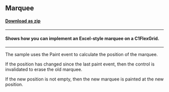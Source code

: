 ## Marquee
#### [Download as zip](https://grapecity.github.io/DownGit/#/home?url=https://github.com/GrapeCity/ComponentOne-WinForms-Samples/tree/master/NetFramework\FlexGrid\CS\Marquee\Marquee)
____
#### Shows how you can implement an Excel-style marquee on a C1FlexGrid.
____
The sample uses the Paint event to calculate the position of the marquee. 

If the position has changed since the last paint event, then the control is invalidated to erase the old marquee. 

If the new position is not empty, then the new marquee is painted at the new position. 